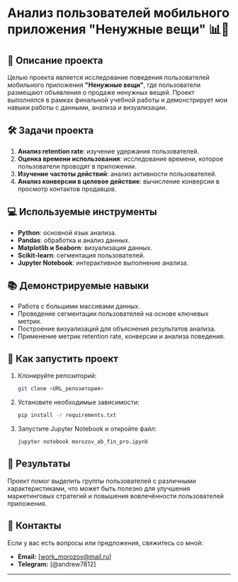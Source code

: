 
# Анализ пользователей мобильного приложения "Ненужные вещи" 📊📱  

## 📖 Описание проекта  

Целью проекта является исследование поведения пользователей мобильного приложения **"Ненужные вещи"**, где пользователи размещают объявления о продаже ненужных вещей. Проект выполнялся в рамках финальной учебной работы и демонстрирует мои навыки работы с данными, анализа и визуализации.  

## 🛠 Задачи проекта  

1. **Анализ retention rate**: изучение удержания пользователей.  
2. **Оценка времени использования**: исследование времени, которое пользователи проводят в приложении.  
3. **Изучение частоты действий**: анализ активности пользователей.  
4. **Анализ конверсии в целевое действие**: вычисление конверсии в просмотр контактов продавцов.  

## 💻 Используемые инструменты  

- **Python**: основной язык анализа.  
- **Pandas**: обработка и анализ данных.  
- **Matplotlib и Seaborn**: визуализация данных.  
- **Scikit-learn**: сегментация пользователей.  
- **Jupyter Notebook**: интерактивное выполнение анализа.  

## 📚 Демонстрируемые навыки  

- Работа с большими массивами данных.  
- Проведение сегментации пользователей на основе ключевых метрик.  
- Построение визуализаций для объяснения результатов анализа.  
- Применение метрик retention rate, конверсии и анализа поведения.  

## 🚀 Как запустить проект  

1. Клонируйте репозиторий:  
   ```bash  
   git clone <URL_репозитория>  
   ```  
2. Установите необходимые зависимости:  
   ```bash  
   pip install -r requirements.txt  
   ```  
3. Запустите Jupyter Notebook и откройте файл:  
   ```bash  
   jupyter notebook morozov_ab_fin_pro.ipynb  
   ```  

## 🎯 Результаты  

Проект помог выделить группы пользователей с различными характеристиками, что может быть полезно для улучшения маркетинговых стратегий и повышения вовлечённости пользователей приложения.  

## 📩 Контакты  

Если у вас есть вопросы или предложения, свяжитесь со мной:  

- **Email:** [work_morozov@mail.ru]  
- **Telegram:** [@andrew7812]  

---
